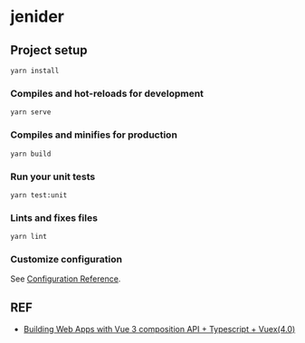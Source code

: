 # jenider

## Project setup
```
yarn install
```

### Compiles and hot-reloads for development
```
yarn serve
```

### Compiles and minifies for production
```
yarn build
```

### Run your unit tests
```
yarn test:unit
```

### Lints and fixes files
```
yarn lint
```

### Customize configuration
See [Configuration Reference](https://cli.vuejs.org/config/).


## REF
 - [Building Web Apps with Vue 3 composition API + Typescript + Vuex(4.0)](https://soshace.com/building-web-apps-with-vue-3-composition-api-typescript-vuex4-0/)